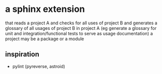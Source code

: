 a sphinx extension
==================
that reads a project A and checks for all uses of project B and
generates a glossary of all usages of project B in project A
(eg generate a glossary for unit and integration/functional tests to serve as
usage documentation)
a project may be a package or a module

inspiration
-----------
* pylint (pyreverse, astroid)

